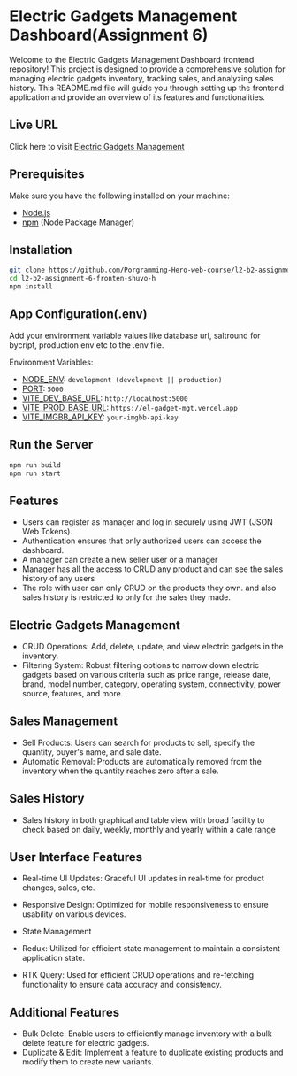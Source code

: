 # Electric Gadgets Management Dashboard(Assignment 6)

Welcome to the Electric Gadgets Management Dashboard frontend repository! This project is designed to provide a comprehensive solution for managing electric gadgets inventory, tracking sales, and analyzing sales history. This README.md file will guide you through setting up the frontend application and provide an overview of its features and functionalities.

<!-- 
## Full Documentation URL 
Click here to read [Full API Documentation](https://documenter.getpostman.com/view/20475660/2s9YkuXx9P) 
-->

## Live URL 
Click here to visit [Electric Gadgets Management](https://glistening-hotteok-f0e6c3.netlify.app)

## Prerequisites

Make sure you have the following installed on your machine:

- [Node.js](https://nodejs.org/)
- [npm](https://www.npmjs.com/) (Node Package Manager)

## Installation

```bash
git clone https://github.com/Porgramming-Hero-web-course/l2-b2-assignment-6-fronten-shuvo-h.git
cd l2-b2-assignment-6-fronten-shuvo-h
npm install
```
## App Configuration(.env)
Add your environment variable values like database url, saltround for bycript, production env etc to the .env file.


Environment Variables:
- [NODE_ENV](): ```development (development || production)```
- [PORT](): ```5000```
- [VITE_DEV_BASE_URL](): ```http://localhost:5000```
- [VITE_PROD_BASE_URL](): ```https://el-gadget-mgt.vercel.app```
- [VITE_IMGBB_API_KEY](): ```your-imgbb-api-key```


## Run the Server

```bash
npm run build
npm run start
```
## Features
- Users can register as manager and log in securely using JWT (JSON Web Tokens).
- Authentication ensures that only authorized users can access the dashboard.
- A manager can create a new seller user or a manager
- Manager has all the access to CRUD any product and can see the sales history of any users
- The role with user can only CRUD on the products they own. and also sales history is restricted to only for the sales they made.

## Electric Gadgets Management
- CRUD Operations: Add, delete, update, and view electric gadgets in the inventory.
- Filtering System: Robust filtering options to narrow down electric gadgets based on various criteria such as price range, release date, brand, model number, category, operating system, connectivity, power source, features, and more.

## Sales Management
- Sell Products: Users can search for products to sell, specify the quantity, buyer's name, and sale date.
- Automatic Removal: Products are automatically removed from the inventory when the quantity reaches zero after a sale.

## Sales History
- Sales history in both graphical and table view with broad facility to check based on daily, weekly, monthly and yearly within a date range

## User Interface Features
- Real-time UI Updates: Graceful UI updates in real-time for product changes, sales, etc.
- Responsive Design: Optimized for mobile responsiveness to ensure usability on various devices.

- State Management
- Redux: Utilized for efficient state management to maintain a consistent application state.
- RTK Query: Used for efficient CRUD operations and re-fetching functionality to ensure data accuracy and consistency.

## Additional Features
- Bulk Delete: Enable users to efficiently manage inventory with a bulk delete feature for electric gadgets.
- Duplicate & Edit: Implement a feature to duplicate existing products and modify them to create new variants.